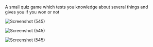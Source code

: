 A small quiz game which tests you knowledge about several things and gives you if you won or not

![Screenshot (545)](https://user-images.githubusercontent.com/61537576/109336502-c230b700-7863-11eb-890a-8b067f50e0e3.png)


![Screenshot (545)](https://user-images.githubusercontent.com/61537576/109336502-c230b700-7863-11eb-890a-8b067f50e0e3.png)


![Screenshot (545)](https://user-images.githubusercontent.com/61537576/109336502-c230b700-7863-11eb-890a-8b067f50e0e3.png)
